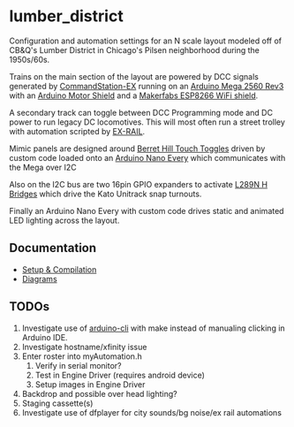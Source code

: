 # lumber_district

Configuration and automation settings for an N scale layout modeled off of
CB&Q's Lumber District in Chicago's Pilsen neighborhood during the 1950s/60s.

Trains on the main section of the layout are powered by DCC signals generated
by [CommandStation-EX](https://dcc-ex.com/ex-commandstation/index.html) running
on an [Arduino Mega 2560
Rev3](https://store-usa.arduino.cc/products/arduino-mega-2560-rev3) with an
[Arduino Motor
Shield](https://store-usa.arduino.cc/collections/shields/products/arduino-motor-shield-rev3)
and a [Makerfabs ESP8266 WiFi
shield](https://www.makerfabs.com/esp8266-wifi-shield.html). 

A secondary track can toggle between DCC Programming mode and DC power to run
legacy DC locomotives. This will most often run a street trolley with
automation scripted by [EX-RAIL](https://dcc-ex.com/ex-rail/index.html). 

Mimic panels are designed around [Berret Hill Touch
Toggles](https://www.berretthillshop.com/store/products/touch-controls/) driven
by custom code loaded onto an [Arduino Nano
Every](https://store-usa.arduino.cc/collections/boards/products/arduino-nano-every)
which communicates with the Mega over I2C

Also on the I2C bus are two 16pin GPIO expanders to activate [L289N H
Bridges](https://www.amazon.com/dp/B08RS3P1ZW) which drive the Kato Unitrack
snap turnouts.

Finally an Arduino Nano Every with custom code drives static and animated LED
lighting across the layout. 

## Documentation

* [Setup & Compilation](./setup.md)
* [Diagrams](./diagrams.md)

## TODOs

1. Investigate use of [arduino-cli](https://github.com/arduino/arduino-cli)
   with make instead of manualing clicking in Arduino IDE.
1. Investigate hostname/xfinity issue
1. Enter roster into myAutomation.h
    1. Verify in serial monitor?
    1. Test in Engine Driver (requires android device)
    1. Setup images in Engine Driver
1. Backdrop and possible over head lighting?
1. Staging cassette(s)
1. Investigate use of dfplayer for city sounds/bg noise/ex rail automations
